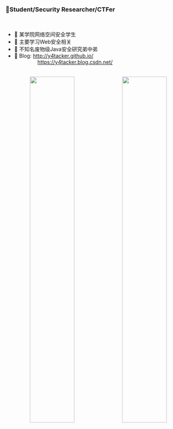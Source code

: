 ### 👋Student/Security Researcher/CTFer    
</br>
     
- 🔭 某学院网络空间安全学生      
- 🌱 主要学习Web安全相关
- 🍃 不知名废物级Java安全研究弟中弟
- 🍔 Blog: http://y4tacker.github.io/</br>
&nbsp;&nbsp;&nbsp;&nbsp;&nbsp;&nbsp;&nbsp;&nbsp;&nbsp;&nbsp;&nbsp;&nbsp;&nbsp;&nbsp;&nbsp;&nbsp;https://y4tacker.blog.csdn.net/
</br></br>
<p align="center">
  <img width="49%" src="https://github-readme-stats.vercel.app/api?username=Y4tacker&show_icons=true" />
  <img width="49%" src="https://github-readme-streak-stats.herokuapp.com/?user=Y4tacker" />
</p>
